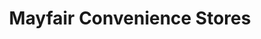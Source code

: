 ---
title: "Mayfair Convenience Stores"
url: /dagenham/mayfair-convenience-stores/
shop: Lebensmittel
---